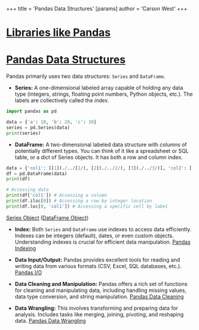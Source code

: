 +++
 title = 'Pandas Data Structures'
[params]
	author = 'Carson West'
+++
# [Libraries like Pandas](./../libraries-like-pandas/)
# [Pandas Data Structures](./../pandas-data-structures/) 
Pandas primarily uses two data structures:  `Series` and `DataFrame`.

* **Series:**  A one-dimensional labeled array capable of holding any data type (integers, strings, floating point numbers, Python objects, etc.).  The labels are collectively called the *index*.

```python
import pandas as pd

data = {'a': 10, 'b': 20, 'c': 30}
series = pd.Series(data)
print(series)
```

* **DataFrame:** A two-dimensional labeled data structure with columns of potentially different types. You can think of it like a spreadsheet or SQL table, or a dict of Series objects.  It has both a row and column index.

```python
data = {'col1': [[1](./../[1/), [2](./../2/), [3](./../3/)], 'col2': [[4](./../[4/), [5](./../5/), [6](./../6/)], 'col3': [[7](./../[7/), 8, 9]}
df = pd.DataFrame(data)
print(df)

# Accessing data
print(df['col1']) # Accessing a column
print(df.iloc[0]) # Accessing a row by integer location
print(df.loc[0, 'col1']) # Accessing a specific cell by label
```

[Series Object](./../series-object/)  ([DataFrame Object](./../dataframe-object/))

* **Index:**  Both `Series` and `DataFrame` use indexes to access data efficiently.  Indexes can be integers (default), dates, or even custom objects.  Understanding indexes is crucial for efficient data manipulation. [Pandas Indexing](./../pandas-indexing/)


* **Data Input/Output:** Pandas provides excellent tools for reading and writing data from various formats (CSV, Excel, SQL databases, etc.). [Pandas I/O](./../pandas-i/o/)


* **Data Cleaning and Manipulation:** Pandas offers a rich set of functions for cleaning and manipulating data, including handling missing values, data type conversion, and string manipulation. [Pandas Data Cleaning](./../pandas-data-cleaning/)


* **Data Wrangling:** This involves transforming and preparing data for analysis.  Includes tasks like merging, joining, pivoting, and reshaping data. [Pandas Data Wrangling](./../pandas-data-wrangling/)

